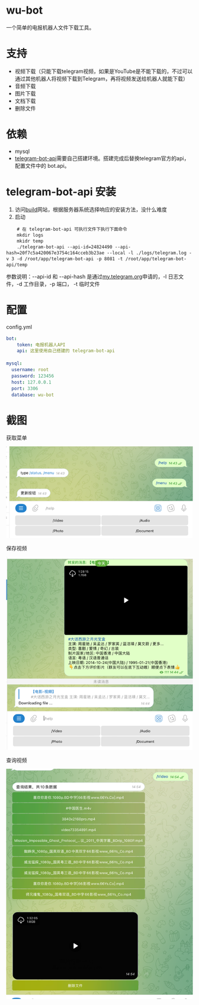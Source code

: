 # wu-bot
一个简单的电报机器人文件下载工具。

# 支持
* 视频下载（只能下载telegram视频，如果是YouTube是不能下载的，不过可以通过其他机器人将视频下载到Telegram，再将视频发送给机器人就能下载）
* 音频下载
* 图片下载
* 文档下载
* 删除文件

# 依赖
* mysql
* [telegram-bot-api](https://github.com/tdlib/telegram-bot-api.git)需要自己搭建环境。搭建完成后替换telegram官方的api，配置文件中的 bot.api。

# telegram-bot-api 安装
1. 访问[build](https://tdlib.github.io/telegram-bot-api/build.html)网站，根据服务器系统选择响应的安装方法，没什么难度
2. 启动
``` shell
    # 在 telegram-bot-api 可执行文件下执行下面命令
    mkdir logs
    mkidr temp
    ./telegram-bot-api --api-id=24824490 --api-hash=20f7c5a420067e3754c164cceb3b23ae --local -l ./logs/telegram.log -v 3 -d /root/app/telegram-bot-api -p 8081 -t /root/app/telegram-bot-api/temp
```
参数说明：--api-id 和 --api-hash 是通过[my.telegram.org](https://my.telegram.org/auth)申请的，-l 日志文件，-d 工作目录，-p 端口， -t 临时文件

# 配置
config.yml
```yaml
bot:
    token: 电报机器人API
    api: 这里使用自己搭建的 telegram-bot-api

mysql:
  username: root
  password: 123456
  host: 127.0.0.1
  port: 3306
  database: wu-bot
```

# 截图

获取菜单

![img.png](img/img.png)

保存视频

![img.png](img/img1.png)

查询视频

![img.png](img/img2.png)